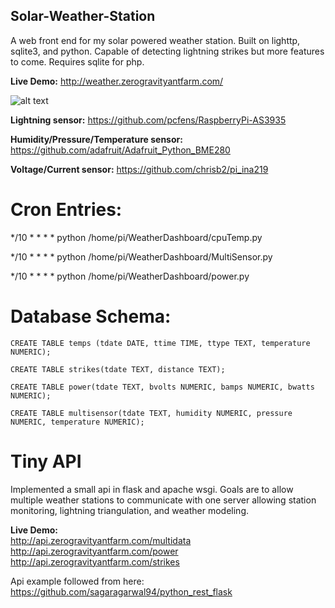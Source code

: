 ## Solar-Weather-Station


A web front end for my solar powered weather station. Built on lighttp, sqlite3, and python. Capable of detecting lightning strikes but more features to come. Requires sqlite for php. 

**Live Demo:** http://weather.zerogravityantfarm.com/

![alt text](http://i.imgur.com/h6EX04n.png)

**Lightning sensor:** https://github.com/pcfens/RaspberryPi-AS3935

**Humidity/Pressure/Temperature sensor:** https://github.com/adafruit/Adafruit_Python_BME280

**Voltage/Current sensor:** https://github.com/chrisb2/pi_ina219


# Cron Entries:
*/10 * * * * python /home/pi/WeatherDashboard/cpuTemp.py

*/10 * * * * python /home/pi/WeatherDashboard/MultiSensor.py

*/10 * * * * python /home/pi/WeatherDashboard/power.py





# Database Schema:

```
CREATE TABLE temps (tdate DATE, ttime TIME, ttype TEXT, temperature NUMERIC);

CREATE TABLE strikes(tdate TEXT, distance TEXT);

CREATE TABLE power(tdate TEXT, bvolts NUMERIC, bamps NUMERIC, bwatts NUMERIC);

CREATE TABLE multisensor(tdate TEXT, humidity NUMERIC, pressure NUMERIC, temperature NUMERIC);
```


# Tiny API

Implemented a small api in flask and apache wsgi. Goals are to allow multiple weather stations to communicate with one server allowing station monitoring, lightning triangulation, and weather modeling. 

**Live Demo:** <br />
http://api.zerogravityantfarm.com/multidata <br />
http://api.zerogravityantfarm.com/power <br />
http://api.zerogravityantfarm.com/strikes <br />

Api example followed from here: https://github.com/sagaragarwal94/python_rest_flask
